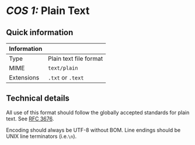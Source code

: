 # *COS 1:* Plain Text

## Quick information

| Information |                           |
| ----------- | ------------------------- |
| Type        | Plain text file format    |
| MIME        | `text/plain`              |
| Extensions  | `.txt` or `.text`         |

## Technical details

All use of this format should follow the globally accepted standards for plain text. See [RFC 3676](https://www.ietf.org/rfc/rfc3676.txt).

Encoding should always be UTF-8 without BOM. Line endings should be UNIX line terminators (i.e.`\n`).
